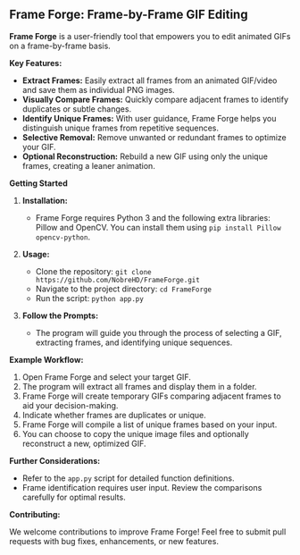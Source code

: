 ## Frame Forge: Frame-by-Frame GIF Editing

**Frame Forge** is a user-friendly tool that empowers you to edit animated GIFs on a frame-by-frame basis. 

**Key Features:**

* **Extract Frames:** Easily extract all frames from an animated GIF/video and save them as individual PNG images.
* **Visually Compare Frames:** Quickly compare adjacent frames to identify duplicates or subtle changes.
* **Identify Unique Frames:**  With user guidance, Frame Forge helps you distinguish unique frames from repetitive sequences.
* **Selective Removal:** Remove unwanted or redundant frames to optimize your GIF.
* **Optional Reconstruction:** Rebuild a new GIF using only the unique frames, creating a leaner animation.

**Getting Started**

1. **Installation:**
   - Frame Forge requires Python 3 and the following extra libraries: Pillow and OpenCV. You can install them using `pip install Pillow opencv-python`.

2. **Usage:**
   - Clone the repository: `git clone https://github.com/NobreHD/FrameForge.git`
   - Navigate to the project directory: `cd FrameForge`
   - Run the script: `python app.py`

3. **Follow the Prompts:**
   - The program will guide you through the process of selecting a GIF, extracting frames, and identifying unique sequences.

**Example Workflow:**

1. Open Frame Forge and select your target GIF.
2. The program will extract all frames and display them in a folder.
3. Frame Forge will create temporary GIFs comparing adjacent frames to aid your decision-making.
4. Indicate whether frames are duplicates or unique. 
5. Frame Forge will compile a list of unique frames based on your input.
6. You can choose to copy the unique image files and optionally reconstruct a new, optimized GIF.

**Further Considerations:**

* Refer to the `app.py` script for detailed function definitions. 
* Frame identification requires user input. Review the comparisons carefully for optimal results.

**Contributing:**

We welcome contributions to improve Frame Forge! Feel free to submit pull requests with bug fixes, enhancements, or new features.
